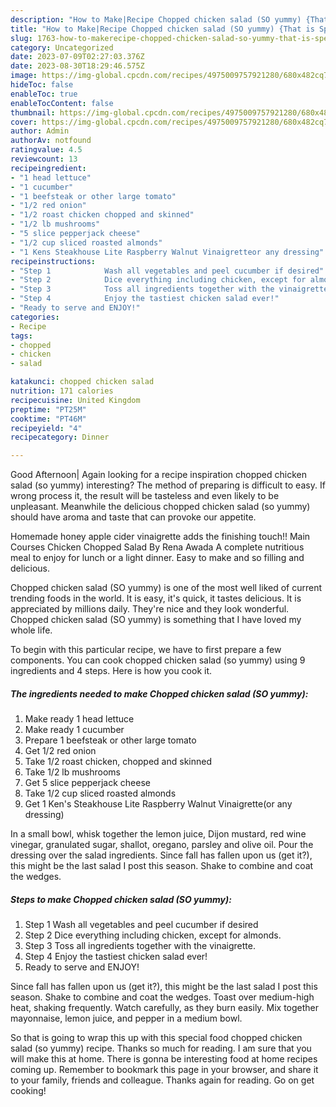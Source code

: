 ```yaml
---
description: "How to Make|Recipe Chopped chicken salad (SO yummy) {That is Special"
title: "How to Make|Recipe Chopped chicken salad (SO yummy) {That is Special"
slug: 1763-how-to-makerecipe-chopped-chicken-salad-so-yummy-that-is-special
category: Uncategorized
date: 2023-07-09T02:27:03.376Z
date: 2023-08-30T18:29:46.575Z
image: https://img-global.cpcdn.com/recipes/4975009757921280/680x482cq70/chopped-chicken-salad-so-yummy-recipe-main-photo.jpg
hideToc: false
enableToc: true
enableTocContent: false
thumbnail: https://img-global.cpcdn.com/recipes/4975009757921280/680x482cq70/chopped-chicken-salad-so-yummy-recipe-main-photo.jpg
cover: https://img-global.cpcdn.com/recipes/4975009757921280/680x482cq70/chopped-chicken-salad-so-yummy-recipe-main-photo.jpg
author: Admin
authorAv: notfound
ratingvalue: 4.5
reviewcount: 13
recipeingredient:
- "1 head lettuce"
- "1 cucumber"
- "1 beefsteak or other large tomato"
- "1/2 red onion"
- "1/2 roast chicken chopped and skinned"
- "1/2 lb mushrooms"
- "5 slice pepperjack cheese"
- "1/2 cup sliced roasted almonds"
- "1 Kens Steakhouse Lite Raspberry Walnut Vinaigretteor any dressing"
recipeinstructions:
- "Step 1            Wash all vegetables and peel cucumber if desired"
- "Step 2            Dice everything including chicken, except for almonds."
- "Step 3            Toss all ingredients together with the vinaigrette."
- "Step 4            Enjoy the tastiest chicken salad ever!"
- "Ready to serve and ENJOY!"
categories:
- Recipe
tags:
- chopped
- chicken
- salad

katakunci: chopped chicken salad 
nutrition: 171 calories
recipecuisine: United Kingdom
preptime: "PT25M"
cooktime: "PT46M"
recipeyield: "4"
recipecategory: Dinner

---
```



Good Afternoon| Again looking for a recipe inspiration chopped chicken salad (so yummy) interesting? The method of preparing is difficult to easy. If wrong process it, the result will be tasteless and even likely to be unpleasant. Meanwhile the delicious chopped chicken salad (so yummy) should have aroma and taste that can provoke our appetite.





Homemade honey apple cider vinaigrette adds the finishing touch!! Main Courses Chicken Chopped Salad By Rena Awada A complete nutritious meal to enjoy for lunch or a light dinner. Easy to make and so filling and delicious.

Chopped chicken salad (SO yummy) is one of the most well liked of current trending foods in the world. It is easy, it's quick, it tastes delicious. It is appreciated by millions daily. They're nice and they look wonderful. Chopped chicken salad (SO yummy) is something that I have loved my whole life.


To begin with this particular recipe, we have to first prepare a few components. You can cook chopped chicken salad (so yummy) using 9 ingredients and 4 steps. Here is how you cook it.

<!--inarticleads1-->

##### The ingredients needed to make Chopped chicken salad (SO yummy):

1. Make ready 1 head lettuce
1. Make ready 1 cucumber
1. Prepare 1 beefsteak or other large tomato
1. Get 1/2 red onion
1. Take 1/2 roast chicken, chopped and skinned
1. Take 1/2 lb mushrooms
1. Get 5 slice pepperjack cheese
1. Take 1/2 cup sliced roasted almonds
1. Get 1 Ken&#39;s Steakhouse Lite Raspberry Walnut Vinaigrette(or any dressing)


In a small bowl, whisk together the lemon juice, Dijon mustard, red wine vinegar, granulated sugar, shallot, oregano, parsley and olive oil. Pour the dressing over the salad ingredients. Since fall has fallen upon us (get it?), this might be the last salad I post this season. Shake to combine and coat the wedges. 

<!--inarticleads2-->

##### Steps to make Chopped chicken salad (SO yummy):

1. Step 1            Wash all vegetables and peel cucumber if desired
1. Step 2            Dice everything including chicken, except for almonds.
1. Step 3            Toss all ingredients together with the vinaigrette.
1. Step 4            Enjoy the tastiest chicken salad ever!
1. Ready to serve and ENJOY!

Since fall has fallen upon us (get it?), this might be the last salad I post this season. Shake to combine and coat the wedges. Toast over medium-high heat, shaking frequently. Watch carefully, as they burn easily. Mix together mayonnaise, lemon juice, and pepper in a medium bowl. 

So that is going to wrap this up with this special food chopped chicken salad (so yummy) recipe. Thanks so much for reading. I am sure that you will make this at home. There is gonna be interesting food at home recipes coming up. Remember to bookmark this page in your browser, and share it to your family, friends and colleague. Thanks again for reading. Go on get cooking!
